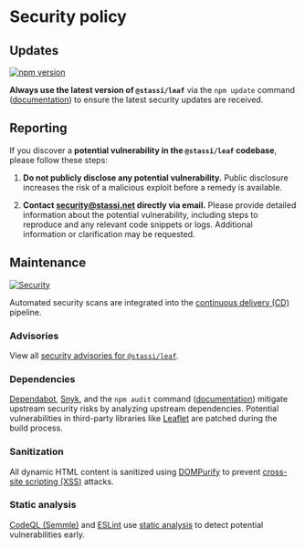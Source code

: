 # Security policy

## Updates

[![npm version](https://img.shields.io/npm/v/%40stassi%2Fleaf)](https://www.npmjs.com/package/@stassi/leaf)

**Always use the latest version of `@stassi/leaf`** via the `npm update` command ([documentation](https://docs.npmjs.com/cli/v10/commands/npm-update)) to ensure the latest security updates are received.

## Reporting

If you discover a **potential vulnerability in the `@stassi/leaf` codebase**, please follow these steps:

1. **Do not publicly disclose any potential vulnerability.** Public disclosure increases the risk of a malicious exploit before a remedy is available.

2. **Contact [security@stassi.net](mailto:security@stassi.net) directly via email.** Please provide detailed information about the potential vulnerability, including steps to reproduce and any relevant code snippets or logs. Additional information or clarification may be requested.

## Maintenance

[![Security](https://github.com/Stassi/leaf/actions/workflows/security.yml/badge.svg)](https://github.com/Stassi/leaf/actions/workflows/security.yml)

Automated security scans are integrated into the [continuous delivery (CD)](https://en.wikipedia.org/wiki/Continuous_delivery) pipeline.

### Advisories

View all [security advisories for `@stassi/leaf`](https://github.com/Stassi/leaf/security/advisories).

### Dependencies

[Dependabot](https://docs.github.com/en/code-security/getting-started/dependabot-quickstart-guide), [Snyk](https://en.wikipedia.org/wiki/Snyk), and the `npm audit` command ([documentation](https://docs.npmjs.com/cli/v10/commands/npm-audit)) mitigate upstream security risks by analyzing upstream dependencies. Potential vulnerabilities in third-party libraries like [Leaflet](<https://en.wikipedia.org/wiki/Leaflet_(software)>) are patched during the build process.

### Sanitization

All dynamic HTML content is sanitized using [DOMPurify](https://www.npmjs.com/package/dompurify) to prevent [cross-site scripting (XSS)](https://en.wikipedia.org/wiki/Cross-site_scripting) attacks.

### Static analysis

[CodeQL (Semmle)](https://en.wikipedia.org/wiki/Semmle) and [ESLint](https://en.wikipedia.org/wiki/ESLint) use [static analysis](https://en.wikipedia.org/wiki/Static_program_analysis) to detect potential vulnerabilities early.
